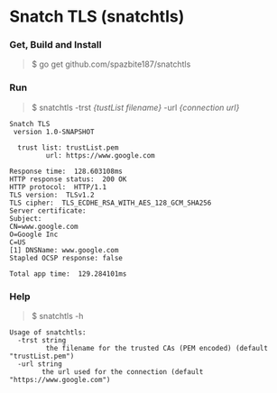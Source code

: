 # Snatch TLS (snatchtls)

### Get, Build and Install
> $ go get github.com/spazbite187/snatchtls

### Run
>$ snatchtls -trst *{tustList filename}* -url *{connection url}*

```
Snatch TLS
 version 1.0-SNAPSHOT

  trust list: trustList.pem
         url: https://www.google.com

Response time:  128.603108ms
HTTP response status:  200 OK
HTTP protocol:  HTTP/1.1
TLS version:  TLSv1.2
TLS cipher:  TLS_ECDHE_RSA_WITH_AES_128_GCM_SHA256
Server certificate:
Subject:
CN=www.google.com
O=Google Inc
C=US
[1] DNSName: www.google.com
Stapled OCSP response: false

Total app time:  129.284101ms
```

### Help
>$ snatchtls -h

```
Usage of snatchtls:
  -trst string
    	 the filename for the trusted CAs (PEM encoded) (default "trustList.pem")
  -url string
    	the url used for the connection (default "https://www.google.com")
```
